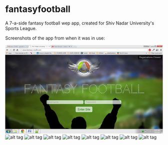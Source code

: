 fantasyfootball
===============

A 7-a-side fantasy football wep app, created for Shiv Nadar University's Sports League.

Screenshots of the app from when it was in use:

![alt tag](https://raw.githubusercontent.com/gautambhat/fantasyfootball/master/F0.png)
![alt tag](https://raw.githubusercontent.com/gautambhat/fantasyfootball/master/F1png)
![alt tag](https://raw.githubusercontent.com/gautambhat/fantasyfootball/master/F2png)
![alt tag](https://raw.githubusercontent.com/gautambhat/fantasyfootball/master/F3png)
![alt tag](https://raw.githubusercontent.com/gautambhat/fantasyfootball/master/F4png)
![alt tag](https://raw.githubusercontent.com/gautambhat/fantasyfootball/master/F5png)
![alt tag](https://raw.githubusercontent.com/gautambhat/fantasyfootball/master/F6png)
![alt tag](https://raw.githubusercontent.com/gautambhat/fantasyfootball/master/F7png)
![alt tag](https://raw.githubusercontent.com/gautambhat/fantasyfootball/master/F8png)
